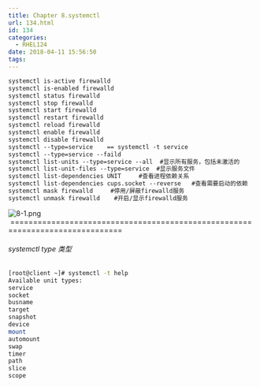 ```yaml
---
title: Chapter 8.systemctl
url: 134.html
id: 134
categories:
  - RHEL124
date: 2018-04-11 15:56:50
tags:
---
```



```sh
systemctl is-active firewalld
systemctl is-enabled firewalld
systemctl status firewalld
systemctl stop firewalld
systemctl start firewalld
systemctl restart firewalld
systemctl reload firewalld
systemctl enable firewalld
systemctl disable firewalld
systemctl --type=service    == systemctl -t service
systemctl --type=service --faild
systemctl list-units --type=service --all  #显示所有服务，包括未激活的
systemctl list-unit-files --type=service  #显示服务文件
systemctl list-dependencies UNIT     #查看进程依赖关系
systemctl list-dependencies cups.socket --reverse   #查看需要启动的依赖
systemctl mask firewalld     #停用/屏蔽firewalld服务
systemctl unmask firewalld    #开启/显示firewalld服务

```  


![8-1.png](1523433401385622.png)  
 ==============================================================================  

###### systemctl type 类型  
```sh
[root@client ~]# systemctl -t help  
Available unit types:  
service  
socket  
busname  
target  
snapshot  
device  
mount  
automount  
swap  
timer  
path  
slice  
scope
```
